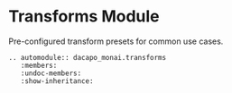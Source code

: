 # Transforms Module

Pre-configured transform presets for common use cases.

```{eval-rst}
.. automodule:: dacapo_monai.transforms
   :members:
   :undoc-members:
   :show-inheritance:
```